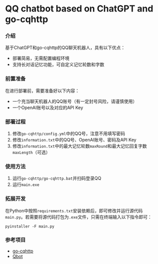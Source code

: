 # QQ chatbot based on ChatGPT and go-cqhttp

### 介绍
基于ChatGPT和go-cqhttp的QQ聊天机器人，具有以下优点：
* 部署简易，无需配置编程环境
* 支持长对话记忆功能，可自定义记忆轮数和字数

### 前置准备
在进行部署前，需要准备好以下内容：
* 一个充当聊天机器人的QQ账号（有一定封号风险，请谨慎使用）
* 一个OpenAI账号以及对应的API Key

### 部署过程
1. 修改`go-cqhttp/config.yml`中的QQ号，注意不用填写密码
2. 修改`information.txt`中的QQ号、OpenAI账号、密码及API Key
3. 修改`information.txt`中的最大记忆轮数`maxRound`和最大记忆回复字数`maxLength`（可选）

### 使用方法
1. 运行`go-cqhttp/go-cqhttp.bat`并扫码登录QQ
2. 运行`main.exe`

### 拓展开发
在Python中按照`requirements.txt`安装依赖后，即可修改并运行源代码`main.py`。若需要将源代码打包为`.exe`文件，只需在终端输入以下指令即可：
```
pyinstaller -F main.py
```

### 参考项目
* [go-cqhttp](https://github.com/Mrs4s/go-cqhttp)
* [Qbot](https://github.com/zstar1003/Qbot)